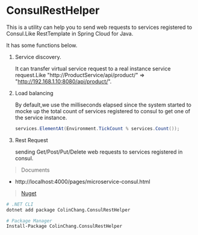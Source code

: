 # ConsulRestHelper
This is a utility can help you to send web requests to services registered to Consul.Like RestTemplate in Spring Cloud for Java.

It has some functions below.
1. Service discovery.

    It can transfer virtual service request to a real instance service request.Like "http://ProductService/api/product/" => "http://192.168.1.10:8080/api/product/".

2. Load balancing

    By default,we use the milliseconds elapsed since the system started to mocke up the total count of services registered to consul to get one of the service instance.

    ```csharp
    services.ElementAt(Environment.TickCount % services.Count());
    ```

3. Rest Request
    
    sending Get/Post/Put/Delete web requests to services registered in consul.


> Documents

* http://localhost:4000/pages/microservice-consul.html

> [Nuget](https://www.nuget.org/packages/ColinChang.ConsulRestHelper/)

```sh
# .NET CLI
dotnet add package ColinChang.ConsulRestHelper

# Package Manager
Install-Package ColinChang.ConsulRestHelper
```
